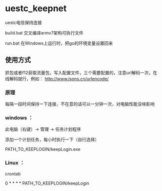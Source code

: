 # uestc_keepnet
uestc电信保持连接

build.bat 交叉编译armv7架构可执行文件

run.bat 在Windows上运行时，把go的环境变量设置回来

## 使用方式

抓包或者f12获取流量包，写入配置文件，三个需要配置的，注意url解码一次，在线解码就行，例如：
http://www.jsons.cn/urlencode/

### 原理
每隔一段时间保持一下连接，不在意的话可以一分钟一次，对电脑性能没啥影响

### windows ： 

此电脑（右键）-> 管理 -> 任务计划程序

添加一个计划任务，每小时执行一下（自行选择）

PATH_TO_KEEPLOGIN/keepLogin.exe

### Linux ： 

crontab 

0 * * * * PATH_TO_KEEPLOGIN/keepLogin
